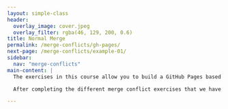 ```yaml
---
layout: simple-class
header:
  overlay_image: cover.jpeg
  overlay_filter: rgba(46, 129, 200, 0.6)
title: Normal Merge
permalink: /merge-conflicts/gh-pages/
next-page: /merge-conflicts/example-01/
sidebar:
  nav: "merge-conflicts"
main-content: |
  The exercises in this course allow you to build a GitHub Pages based resume. Essentially, GitHub Pages is a website powered by your GitHub repository.  

  After completing the different merge conflict exercises that we have built for you, you will have a working resume template powered by GitHub Pages that you can modify to use for yourself.

---
```

